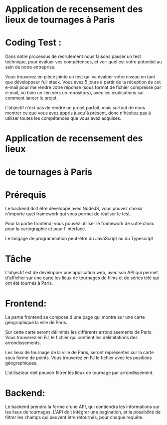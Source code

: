 # Application de recensement des lieux de tournages à Paris
# Coding Test :  

Dans notre processus de recrutement nous faisons passer un test technique, pour évaluer 
vos compétences, et voir quel est votre potentiel au sein de notre entreprise.

Vous trouverez en pièce jointe un test qui va évaluer votre niveau en tant que développeur 
full stack. Vous avez 5 jours à partir de la réception de cet e-mail pour me rendre votre 
réponse (sous format de fichier compressé par e-mail, ou bien un lien vers un repository), 
avec les explications sur comment lancer le projet.

L'objectif n'est pas de rendre un projet parfait, mais surtout de nous montrer ce que vous 
avez appris jusqu'à présent, donc n'hésitez pas à utiliser toutes les compétences que vous avez acquises.

# Application de recensement des lieux 
# de tournages à Paris

 
# Prérequis

Le backend doit être développé avec NodeJS, 
vous pouvez choisir n'importe quel framework qui vous 
permet de réaliser le test.

Pour la partie frontend; vous pouvez utiliser le framework 
de votre choix pour la cartographie et pour l'interface.

Le langage de programmation peut-être du JavaScript ou du Typescript

 
# Tâche

L'objectif est de développer une application web, avec son API 
qui permet d'afficher sur une carte les lieux de tournages de films 
et de séries télé qui ont été tournés à Paris.

# Frontend:

La partie frontend se compose d'une page qui montre sur une carte 
géographique la ville de Paris.

Sur cette carte seront délimités les différents arrondissements de Paris. 
Vous trouverez en PJ, le fichier qui contient les délimitations des arrondissements.

Les lieux de tournage de la ville de Paris, seront représentés sur la 
carte sous forme de points. Vous trouverez en PJ le fichier avec les 
positions géographiques.

L'utilisateur doit pouvoir filtrer les lieux de tournage par arrondissement.

# Backend:

Le backend prendra la forme d'une API, qui contiendra les informations
sur les lieux de tournages.
L'API doit intégrer une pagination, et la possibilité de filtrer 
les champs qui peuvent être retournés, pour chaque requête.    


                          
